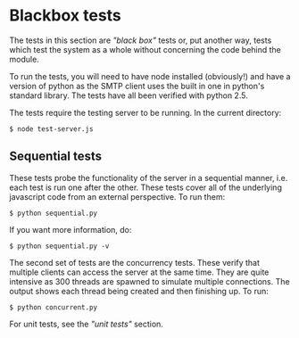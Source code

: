 Blackbox tests
==============

The tests in this section are _"black box"_ tests or, put another way, tests
which test the system as a whole without concerning the code behind the module.

To run the tests, you will need to have node installed (obviously!) and have a
version of python as the SMTP client uses the built in one in python's standard
library. The tests have all been verified with python 2.5.

The tests require the testing server to be running. In the current directory:

	$ node test-server.js

Sequential tests
----------------

These tests probe the functionality of the server in a sequential manner, i.e.
each test is run one after the other. These tests cover all of the underlying
javascript code from an external perspective. To run them:

	$ python sequential.py

If you want more information, do:

	$ python sequential.py -v

The second set of tests are the concurrency tests. These verify that multiple
clients can access the server at the same time. They are quite intensive as 300
threads are spawned to simulate multiple connections. The output shows each
thread being created and then finishing up. To run: 

	$ python concurrent.py

For unit tests, see the _"unit tests"_ section.